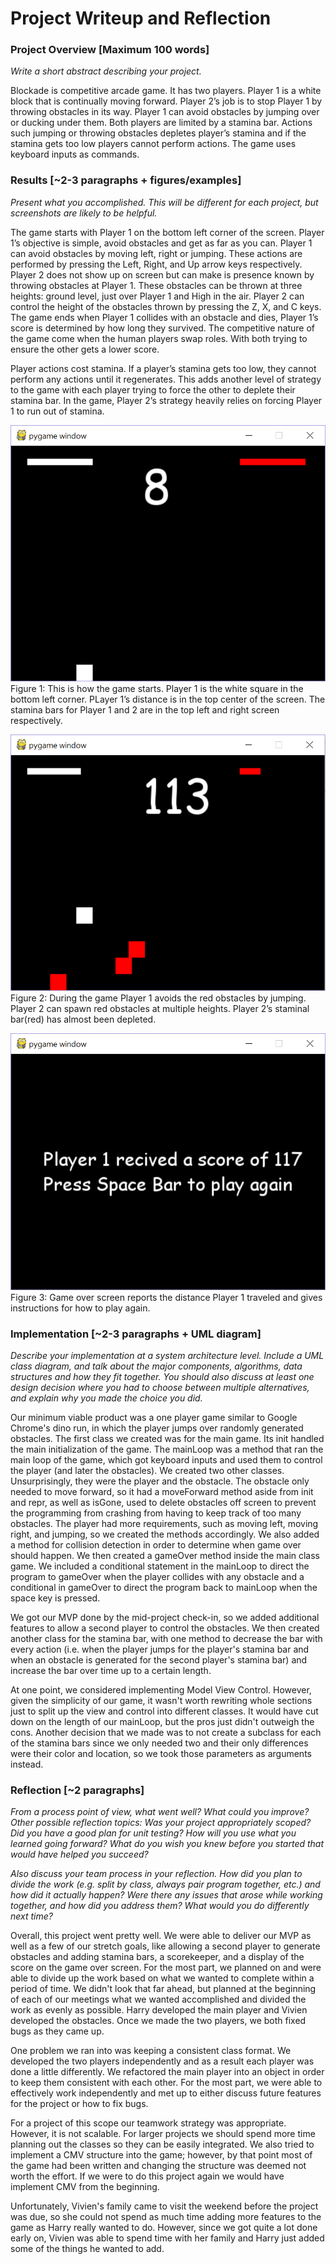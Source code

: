 # Project Writeup and Reflection

### Project Overview [Maximum 100 words]

*Write a short abstract describing your project.*

Blockade is competitive arcade game. It has two players. Player 1 is a white block that is continually moving forward. Player 2’s job is to stop Player 1 by throwing obstacles in its way. Player 1 can avoid obstacles by jumping over or ducking under them. Both players are limited by a stamina bar. Actions such jumping or throwing obstacles depletes player’s stamina and if the stamina gets too low players cannot perform actions. The game uses keyboard inputs as commands.

### Results [~2-3 paragraphs + figures/examples]

*Present what you accomplished. This will be different for each project, but screenshots are likely to be helpful.*

The game starts with Player 1 on the bottom left corner of the screen. Player 1’s objective is simple, avoid obstacles and get as far as you can.  Player 1 can avoid obstacles by moving left, right or jumping. These actions are performed by pressing the Left, Right, and Up arrow keys respectively.  Player 2 does not show up on screen but can make is presence known by throwing obstacles at Player 1. These obstacles can be thrown at three heights: ground level, just over Player 1 and High in the air. Player 2 can control the height of the obstacles thrown by pressing the Z, X, and C keys. The game ends when Player 1 collides with an obstacle and dies, Player 1’s score is determined by how long they survived. The competitive nature of the game come when the human players swap roles. With both trying to ensure the other gets a lower score.

Player actions cost stamina. If a player’s stamina gets too low, they cannot perform any actions until it regenerates.  This adds another level of strategy to the game with each player trying to force the other to deplete their stamina bar. In the game, Player 2’s strategy heavily relies on forcing Player 1 to run out of stamina.

![screenshot1](https://github.com/vivienyuwenchen/InteractiveProgramming/blob/master/screenshot1.png)
Figure 1: This is how the game starts.  Player 1 is the white square in the bottom left corner. PLayer 1’s distance is in the top center of the screen. The stamina bars for Player 1 and 2 are in the top left and right screen respectively.

![screenshot1](https://github.com/vivienyuwenchen/InteractiveProgramming/blob/master/screenshot2.png)
Figure 2: During the game Player 1 avoids the red obstacles by jumping. Player 2 can spawn red obstacles at multiple heights. Player 2’s staminal bar(red) has almost been depleted.

![screenshot1](https://github.com/vivienyuwenchen/InteractiveProgramming/blob/master/screenshot3.png)
Figure 3: Game over screen reports the distance Player 1 traveled and gives instructions for how to play again. 

### Implementation [~2-3 paragraphs + UML diagram]

*Describe your implementation at a system architecture level. Include a UML class diagram, and talk about the major components, algorithms, data structures and how they fit together. You should also discuss at least one design decision where you had to choose between multiple alternatives, and explain why you made the choice you did.*

Our minimum viable product was a one player game similar to Google Chrome's dino run, in which the player jumps over randomly generated obstacles. The first class we created was for the main game. Its init handled the main initialization of the game. The mainLoop was a method that ran the main loop of the game, which got keyboard inputs and used them to control the player (and later the obstacles). We created two other classes. Unsurprisingly, they were the player and the obstacle. The obstacle only needed to move forward, so it had a moveForward method aside from init and repr, as well as isGone, used to delete obstacles off screen to prevent the programming from crashing from having to keep track of too many obstacles. The player had more requirements, such as moving left, moving right, and jumping, so we created the methods accordingly. We also added a method for collision detection in order to determine when game over should happen. We then created a gameOver method inside the main class game. We included a conditional statement in the mainLoop to direct the program to gameOver when the player collides with any obstacle and a conditional in gameOver to direct the program back to mainLoop when the space key is pressed.

We got our MVP done by the mid-project check-in, so we added additional features to allow a second player to control the obstacles. We then created another class for the stamina bar, with one method to decrease the bar with every action (i.e. when the player jumps for the player's stamina bar and when an obstacle is generated for the second player's stamina bar) and increase the bar over time up to a certain length.

At one point, we considered implementing Model View Control. However, given the simplicity of our game, it wasn't worth rewriting whole sections just to split up the view and control into different classes. It would have cut down on the length of our mainLoop, but the pros just didn't outweigh the cons. Another decision that we made was to not create a subclass for each of the stamina bars since we only needed two and their only differences were their color and location, so we took those parameters as arguments instead.

### Reflection [~2 paragraphs]

*From a process point of view, what went well? What could you improve? Other possible reflection topics: Was your project appropriately scoped? Did you have a good plan for unit testing? How will you use what you learned going forward? What do you wish you knew before you started that would have helped you succeed?*

*Also discuss your team process in your reflection. How did you plan to divide the work (e.g. split by class, always pair program together, etc.) and how did it actually happen? Were there any issues that arose while working together, and how did you address them? What would you do differently next time?*

Overall, this project went pretty well. We were able to deliver our MVP as well as a few of our stretch goals, like allowing a second player to generate obstacles and adding stamina bars, a scorekeeper, and a display of the score on the game over screen. For the most part, we planned on and were able to divide up the work based on what we wanted to complete within a period of time. We didn't look that far ahead, but planned at the beginning of each of our meetings what we wanted accomplished and divided the work as evenly as possible. Harry developed the main player and Vivien developed the obstacles. Once we made the two players, we both fixed bugs as they came up.

One problem we ran into was keeping a consistent class format. We developed the two players independently and as a result each player was done a little differently. We refactored the main player into an object in order to keep them consistent with each other. For the most part, we were able to effectively work independently and met up to either discuss future features for the project or how to fix bugs.

For a project of this scope our teamwork strategy was appropriate. However, it is not scalable. For larger projects we should spend more time planning out the classes so they can be easily integrated.  We also tried to implement a CMV structure into the game; however, by that point most of the game had been written and changing the structure was deemed not worth the effort. If we were to do this project again we would have implement CMV from the beginning.

Unfortunately, Vivien's family came to visit the weekend before the project was due, so she could not spend as much time adding more features to the game as Harry really wanted to do. However, since we got quite a lot done early on, Vivien was able to spend time with her family and Harry just added some of the things he wanted to add.
